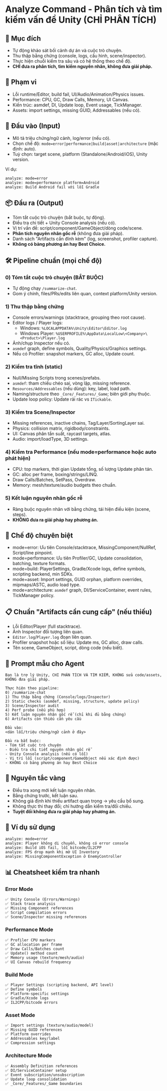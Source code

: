 # Analyze Command - Phân tích và tìm kiếm vấn đề Unity (CHỈ PHÂN TÍCH)

## 🎯 Mục đích
- Tự động khảo sát bối cảnh dự án và cuộc trò chuyện.
- Thu thập bằng chứng (console, logs, cấu hình, scene/inspector).
- Thực hiện chuỗi kiểm tra sâu và có hệ thống theo chế độ.
- **CHỈ đưa ra phân tích, tìm kiếm nguyên nhân, không đưa giải pháp.**

## 🧩 Phạm vi
- Lỗi runtime/Editor, build fail, UI/Audio/Animation/Physics issues.
- Performance: CPU, GC, Draw Calls, Memory, UI Canvas.
- Kiến trúc: asmdef, DI, Update loop, Event usage, TickManager.
- Assets: import settings, missing GUID, Addressables (nếu có).

## 🧠 Đầu vào (Input)
- Mô tả triệu chứng/ngữ cảnh, log/error (nếu có).
- Chọn chế độ: `mode=error|performance|build|asset|architecture` (mặc định: auto).
- Tuỳ chọn: target scene, platform (Standalone/Android/iOS), Unity version.

Ví dụ:
```
analyze: mode=error
analyze: mode=performance platform=Android
analyze: Build Android fail với lỗi Gradle
```

## 📦 Đầu ra (Output)
- Tóm tắt cuộc trò chuyện (bắt buộc, tự động).
- Điều tra chi tiết + Unity Console analysis (nếu có).
- Vị trí vấn đề: script/component/GameObject/dòng code/scene.
- **Phân tích nguyên nhân gốc rễ** (không đưa giải pháp).
- Danh sách "Artifacts cần đính kèm" (log, screenshot, profiler capture).
- **Không có bảng phương án hay Best Choice.**

## 🛠️ Pipeline chuẩn (mọi chế độ)
### 0) Tóm tắt cuộc trò chuyện (BẮT BUỘC)
- Tự động chạy `/summarize-chat`.
- Gom ý chính, files/PRs/edits liên quan, context platform/Unity version.

### 1) Thu thập bằng chứng
- Console errors/warnings (stacktrace, grouping theo root cause).
- Editor logs / Player logs:
  - Windows: `%LOCALAPPDATA%\Unity\Editor\Editor.log`
  - Windows Player: `%USERPROFILE%\AppData\LocalLow\<Company>\<Product>\Player.log`
- Ảnh/chụp Inspector nếu có.
- `asmdef` graph, define symbols, Quality/Physics/Graphics settings.
- Nếu có Profiler: snapshot markers, GC alloc, Update count.

### 2) Kiểm tra tĩnh (static)
- Null/Missing Scripts trong scenes/prefabs.
- `asmdef`: tham chiếu chéo sai, vòng lặp, missing reference.
- `Resources/Addressables` (nếu dùng): key, label, load path.
- Naming/structure theo `_Core/_Features/_Game`; biên giới phụ thuộc.
- Update loop policy: Update rải rác vs `ITickable`.

### 3) Kiểm tra Scene/Inspector
- Missing references, inactive chains, Tag/Layer/SortingLayer sai.
- Physics: collision matrix, rigidbody/constraints.
- UI: Canvas phân tần suất, raycast targets, atlas.
- Audio: import/loadType, 3D settings.

### 4) Kiểm tra Performance (nếu mode=performance hoặc auto phát hiện)
- CPU: top markers, thời gian Update tổng, số lượng Update phân tán.
- GC: alloc per frame, boxing/strings/LINQ.
- Draw Calls/Batches, SetPass, Overdraw.
- Memory: mesh/texture/audio budgets theo chuẩn.

### 5) Kết luận nguyên nhân gốc rễ
- Ràng buộc nguyên nhân với bằng chứng, tái hiện điều kiện (scene, steps).
- **KHÔNG đưa ra giải pháp hay phương án.**

## 🔎 Chế độ chuyên biệt
- mode=error: Ưu tiên Console/stacktrace, MissingComponent/NullRef, Script/line pinpoint.
- mode=performance: Ưu tiên Profiler/GC, Update consolidation, batching, texture formats.
- mode=build: PlayerSettings, Gradle/Xcode logs, define symbols, scripting backend, min SDKs.
- mode=asset: Import settings, GUID orphan, platform overrides, mipmaps/ASTC, audio load type.
- mode=architecture: `asmdef` graph, DI/ServiceContainer, event rules, TickManager policy.

## 📋 Chuẩn "Artifacts cần cung cấp" (nếu thiếu)
- Lỗi Editor/Player (full stacktrace).
- Ảnh Inspector đối tượng liên quan.
- `Editor.log`/`Player.log` đoạn liên quan.
- Profiler snapshot hoặc số liệu: Update ms, GC alloc, draw calls.
- Tên scene, GameObject, script, dòng code (nếu biết).

## 🧪 Prompt mẫu cho Agent
```text
Bạn là trợ lý Unity, CHỈ PHÂN TÍCH VÀ TÌM KIẾM, KHÔNG sửa code/assets, KHÔNG đưa giải pháp.

Thực hiện theo pipeline:
0) /summarize-chat
1) Thu thập bằng chứng (Console/logs/Inspector)
2) Static checks (asmdef, missing, structure, update policy)
3) Scene/Inspector audit
4) Perf probe (nếu phù hợp)
5) Kết luận nguyên nhân gốc rễ (chỉ khi đủ bằng chứng)
6) Artifacts còn thiếu cần yêu cầu

Đầu vào:
<dán lỗi/triệu chứng/ngữ cảnh ở đây>

Đầu ra bắt buộc:
- Tóm tắt cuộc trò chuyện
- Điều tra chi tiết nguyên nhân gốc rễ
- Unity Console analysis (nếu có lỗi)
- Vị trí lỗi (script/component/GameObject nếu xác định được)
- KHÔNG có bảng phương án hay Best Choice
```

## 🧭 Nguyên tắc vàng
- Điều tra xong mới kết luận nguyên nhân.
- Bằng chứng trước, kết luận sau.
- Không giả định khi thiếu artifact quan trọng → yêu cầu bổ sung.
- Không thực thi thay đổi; chỉ hướng dẫn kiểm tra/đối chiếu.
- **Tuyệt đối không đưa ra giải pháp hay phương án.**

## 🧷 Ví dụ sử dụng
```
analyze: mode=error
analyze: Player không di chuyển, không có error console
analyze: Build iOS fail, lỗi bitcode/IL2CPP
analyze: FPS drop mạnh khi mở UI Inventory
analyze: MissingComponentException ở EnemyController
```

## 📊 Cheatsheet kiểm tra nhanh

### Error Mode
```
✅ Unity Console (Errors/Warnings)
✅ Stack trace analysis
✅ Missing Component references
✅ Script compilation errors
✅ Scene/Inspector missing references
```

### Performance Mode
```
✅ Profiler CPU markers
✅ GC allocation per frame
✅ Draw Calls/Batches count
✅ Update() method count
✅ Memory usage (texture/mesh/audio)
✅ UI Canvas rebuild frequency
```

### Build Mode
```
✅ Player Settings (scripting backend, API level)
✅ Define symbols
✅ Platform-specific settings
✅ Gradle/Xcode logs
✅ IL2CPP/bitcode errors
```

### Asset Mode
```
✅ Import settings (texture/audio/model)
✅ Missing GUID references
✅ Platform overrides
✅ Addressables key/label
✅ Compression settings
```

### Architecture Mode
```
✅ Assembly Definition references
✅ DI/ServiceContainer setup
✅ Event subscription/unsubscription
✅ Update loop consolidation
✅ _Core/_Features/_Game boundaries
```
